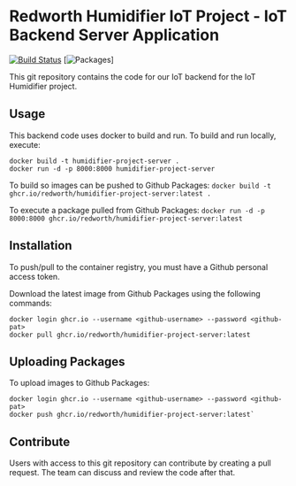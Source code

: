 # Redworth Humidifier IoT Project - IoT Backend Server Application

[![Build Status](https://dev.azure.com/Redworth-Projects/Humidifier%20Development/_apis/build/status/Humidifier-Development-Build?branchName=master)](https://dev.azure.com/Redworth-Projects/Humidifier%20Development/_build/latest?definitionId=3&branchName=master)
[![Packages](https://github.com/orgs/Redworth/packages/container/package/humidifier-project-server)]

This git repository contains the code for our IoT backend for the IoT Humidifier project.

## Usage
This backend code uses docker to build and run. To build and run locally, execute:
```
docker build -t humidifier-project-server .
docker run -d -p 8000:8000 humidifier-project-server
```

To build so images can be pushed to Github Packages:
`docker build -t ghcr.io/redworth/humidifier-project-server:latest .`

To execute a package pulled from Github Packages:
`docker run -d -p 8000:8000 ghcr.io/redworth/humidifier-project-server:latest`

## Installation
To push/pull to the container registry, you must have a Github personal access token.

Download the latest image from Github Packages using the following commands:
```
docker login ghcr.io --username <github-username> --password <github-pat>
docker pull ghcr.io/redworth/humidifier-project-server:latest
```

## Uploading Packages
To upload images to Github Packages:

```
docker login ghcr.io --username <github-username> --password <github-pat>
docker push ghcr.io/redworth/humidifier-project-server:latest`
```

## Contribute
Users with access to this git repository can contribute by creating a pull request. The team can discuss and review the code after that.
